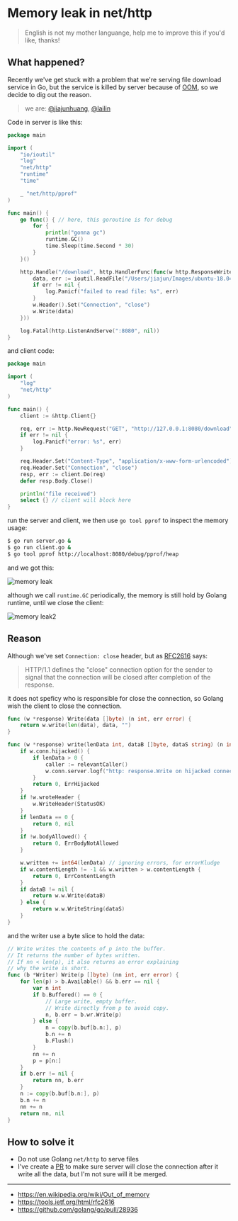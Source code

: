 # Memory leak in net/http

> English is not my mother languange, help me to improve this if you'd like, thanks!

## What happened?

Recently we've get stuck with a problem that we're serving file download service in Go, but the service is killed by server because of
[OOM](https://en.wikipedia.org/wiki/Out_of_memory), so we decide to dig out the reason.

> we are: [@jiajunhuang](/), [@lailin](https://lailin.xyz/)

Code in server is like this:

```go
package main

import (
	"io/ioutil"
	"log"
	"net/http"
	"runtime"
	"time"

	_ "net/http/pprof"
)

func main() {
	go func() { // here, this goroutine is for debug
		for {
			println("gonna gc")
			runtime.GC()
			time.Sleep(time.Second * 30)
		}
	}()

	http.Handle("/download", http.HandlerFunc(func(w http.ResponseWriter, req *http.Request) {
		data, err := ioutil.ReadFile("/Users/jiajun/Images/ubuntu-18.04.1-live-server-amd64.iso")
		if err != nil {
			log.Panicf("failed to read file: %s", err)
		}
		w.Header().Set("Connection", "close")
		w.Write(data)
	}))

	log.Fatal(http.ListenAndServe(":8080", nil))
}
```

and client code:

```go
package main

import (
	"log"
	"net/http"
)

func main() {
	client := &http.Client{}

	req, err := http.NewRequest("GET", "http://127.0.0.1:8080/download", nil)
	if err != nil {
		log.Panicf("error: %s", err)
	}

	req.Header.Set("Content-Type", "application/x-www-form-urlencoded")
	req.Header.Set("Connection", "close")
	resp, err := client.Do(req)
	defer resp.Body.Close()

	println("file received")
	select {} // client will block here
}
```

run the server and client, we then use `go tool pprof` to inspect the memory usage:

```bash
$ go run server.go &
$ go run client.go &
$ go tool pprof http://localhost:8080/debug/pprof/heap
```

and we got this:

![memory leak](./img/net_http_mem_leak_1.svg)

although we call `runtime.GC` periodically, the memory is still hold by Golang runtime, until we close the client:

![memory leak2](./img/net_http_mem_leak_2.svg)

## Reason

Although we've set `Connection: close` header, but as [RFC2616](https://tools.ietf.org/html/rfc2616#page-117) says:

> HTTP/1.1 defines the "close" connection option for the sender to signal that the connection will be closed after completion of the response.

it does not speficy who is responsible for close the connection, so Golang wish the client to close the connection.

```go
func (w *response) Write(data []byte) (n int, err error) {
	return w.write(len(data), data, "")
}

func (w *response) write(lenData int, dataB []byte, dataS string) (n int, err error) {
	if w.conn.hijacked() {
		if lenData > 0 {
			caller := relevantCaller()
			w.conn.server.logf("http: response.Write on hijacked connection from %s (%s:%d)", caller.Function, path.Base(caller.File), caller.Line)
		}
		return 0, ErrHijacked
	}
	if !w.wroteHeader {
		w.WriteHeader(StatusOK)
	}
	if lenData == 0 {
		return 0, nil
	}
	if !w.bodyAllowed() {
		return 0, ErrBodyNotAllowed
	}

	w.written += int64(lenData) // ignoring errors, for errorKludge
	if w.contentLength != -1 && w.written > w.contentLength {
		return 0, ErrContentLength
	}
	if dataB != nil {
		return w.w.Write(dataB)
	} else {
		return w.w.WriteString(dataS)
	}
}
```

and the writer use a byte slice to hold the data:

```go
// Write writes the contents of p into the buffer.
// It returns the number of bytes written.
// If nn < len(p), it also returns an error explaining
// why the write is short.
func (b *Writer) Write(p []byte) (nn int, err error) {
	for len(p) > b.Available() && b.err == nil {
		var n int
		if b.Buffered() == 0 {
			// Large write, empty buffer.
			// Write directly from p to avoid copy.
			n, b.err = b.wr.Write(p)
		} else {
			n = copy(b.buf[b.n:], p)
			b.n += n
			b.Flush()
		}
		nn += n
		p = p[n:]
	}
	if b.err != nil {
		return nn, b.err
	}
	n := copy(b.buf[b.n:], p)
	b.n += n
	nn += n
	return nn, nil
}
```

## How to solve it

- Do not use Golang `net/http` to serve files
- I've create a [PR](https://github.com/golang/go/pull/28936) to make sure server will close the connection after it write
all the data, but I'm not sure will it be merged.

-----

- https://en.wikipedia.org/wiki/Out_of_memory
- https://tools.ietf.org/html/rfc2616
- https://github.com/golang/go/pull/28936
